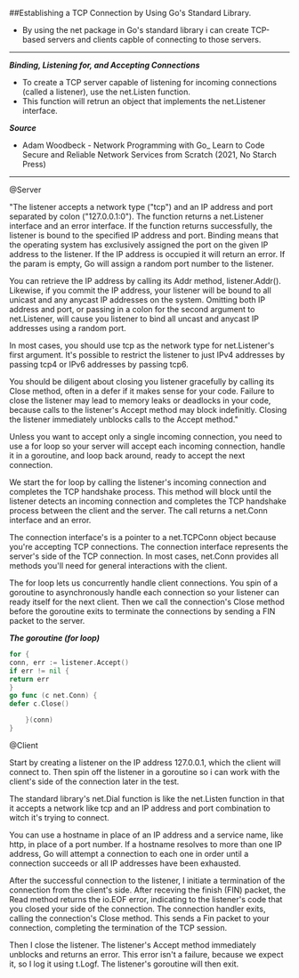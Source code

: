 ##Establishing a TCP Connection by Using Go's Standard Library.

* By using the net package in Go's standard library i can create TCP-based servers and clients capble of connecting to those servers.
***
***Binding, Listening for, and Accepting Connections***
* To create a TCP server capable of listening for incoming connections (called a listener), use the net.Listen function.
* This function will retrun an object that implements the net.Listener interface.


***Source***
- Adam Woodbeck - Network Programming with Go_ Learn to Code Secure and Reliable Network Services from Scratch (2021, No Starch Press)  

___
@Server

"The listener accepts a network type ("tcp") and an IP address
and port separated by colon  ("127.0.0.1:0").
The function returns a net.Listener interface and an error interface. If the function
returns successfully, the listener is bound to the specified IP address and port.
Binding means that the operating system has exclusively assigned the port on the given IP address
to the listener. If the IP address is occupied it will return an error. If the param
is empty, Go will assign a random port number to the listener.

You can retrieve the IP address by calling its Addr method, listener.Addr().
Likewise, if you commit the IP address, your listener will be bound to all unicast
and any anycast IP addresses on the system. Omitting both IP address and port, or
passing in a colon for the second argument to net.Listener, will cause you listener to
bind all uncast and anycast IP addresses using a random port.

In most cases, you should use tcp as the network type for net.Listener's first argument.
It's possible to restrict the listener to just IPv4 addresses by passing tcp4 or IPv6 addresses
by passing tcp6.

You should be diligent about closing you listener gracefully by calling its Close method,
often in a defer if it makes sense for your code. Failure to close the listener
may lead to memory leaks or deadlocks in your code, because calls to the listener's Accept
method may block indefinitly. Closing the listener immediately unblocks calls to the Accept method."

Unless you want to accept only a single incoming connection, you need to use a for loop
so your server will accept each incoming connection, handle it in a goroutine, and loop back around,
ready to accept the next connection.

We start the for loop by calling the listener's incoming connection and completes the TCP handshake process.
This method will block until the listener detects an incoming connection and completes the TCP handshake process
between  the client and the server. The call returns a net.Conn interface and an error.

The connection interface's is a pointer to a net.TCPConn object because you're accepting TCP connections.
The connection interface represents the server's side of the TCP connection. In most cases, net.Conn provides all
methods you'll need for general interactions with the client.

The for loop lets us concurrently handle client connections. You spin of a goroutine to
asynchronously handle each connection so your listener can ready itself for the next client. Then we call
the connection's Close method before the goroutine exits to terminate the connections by sending a FIN packet to the server.

***The goroutine (for loop)***
```go
for	{
conn, err := listener.Accept()
if err != nil {
return err
}
go func (c net.Conn) {
defer c.Close()

	}(conn)
}
```
@Client

Start by creating a listener on the IP address 127.0.0.1, which the client will connect to.
Then spin off the listener in a goroutine so i can work with the client's side of the connection later in the test.

The standard library's net.Dial function is like the net.Listen function in that it accepts a network like tcp
and an IP address and port combination to witch it's trying to connect.

You can use a hostname in place of an IP address and a service name, like http, in place of a port number.
If a hostname resolves to more than one IP address, Go will attempt a connection to each one in order until
a connection succeeds or all IP addresses have been exhausted.

After the successful connection to the listener, I initiate a termination of the connection from the
client's side. After receving the finish (FIN) packet, the Read method returns the io.EOF error,
indicating to the listener's code that you closed your side of the connection. The connection
handler exits, calling the connection's Close method. This sends a Fin packet to your connection, completing
the termination of the TCP session.

Then I close the listener. The listener's Accept method immediately unblocks and returns an error. This error
isn't a failure, because we expect it, so I log it using t.Logf. The listener's goroutine
will then exit.
